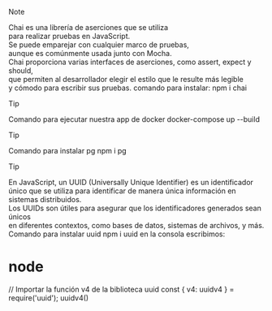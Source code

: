> [!NOTE]
> Chai es una librería de aserciones que se utiliza <br>
> para realizar pruebas en JavaScript. <br>
> Se puede emparejar con cualquier marco de pruebas, <br>
> aunque es comúnmente usada junto con Mocha. <br>
> Chai proporciona varias interfaces de aserciones, 
> como assert, expect y should, <br>
> que permiten al desarrollador elegir el estilo
> que le resulte más legible <br>
> y cómodo para escribir sus pruebas.
> comando para instalar: npm i chai


> [!TIP]
> Comando para ejecutar nuestra app de docker
> docker-compose up --build


> [!TIP]
> Comando para instalar pg
> npm i pg

> [!TIP]
> En JavaScript, un UUID (Universally Unique Identifier) es un identificador <br>
>  único que se utiliza para identificar de manera única información en sistemas distribuidos. <br>
>  Los UUIDs son útiles para asegurar que los identificadores generados sean únicos <br>
> en diferentes contextos, como bases de datos, sistemas de archivos, y más.<br>
> Comando para instalar uuid
> npm i uuid
> en la consola escribimos:
> <h1> node </h1>
> // Importar la función v4 de la biblioteca uuid
> const { v4: uuidv4 } = require('uuid');
> uuidv4()